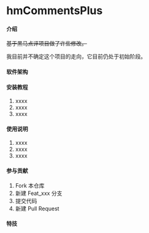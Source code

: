 # hmCommentsPlus

#### 介绍
~~基于黑马点评项目做了许些修改。~~ 

我目前并不确定这个项目的走向，它目前仍处于初始阶段。

#### 软件架构

#### 安装教程

1.  xxxx
2.  xxxx
3.  xxxx

#### 使用说明

1.  xxxx
2.  xxxx
3.  xxxx

#### 参与贡献

1.  Fork 本仓库
2.  新建 Feat_xxx 分支
3.  提交代码
4.  新建 Pull Request


#### 特技
